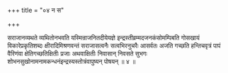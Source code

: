 +++
title = "०४ न स"

+++

सराजानव्यथते व्यथितोनभवति यस्मिन्राजनितदीयेयज्ञे इन्द्रस्तीव्रम्मदजनकंसोमम्पिबति गोसखायं विकारेप्रकृतिशब्दः क्षीरादिमिश्रणवन्तं सराजासत्वनैः सत्वभिरनुचरैः आसर्वतः अजति गच्छति हन्तिचवृत्रं पापं वैरिणंवा क्षेतिगच्छतिक्षितीः प्रजाः अथवाक्षितीः निवासान् निवसते सुभगः शोभनसुखोनामनामकन्धनंइन्द्रस्यस्तोत्रंवापुष्यन् पोषयन् ॥ ४ ॥